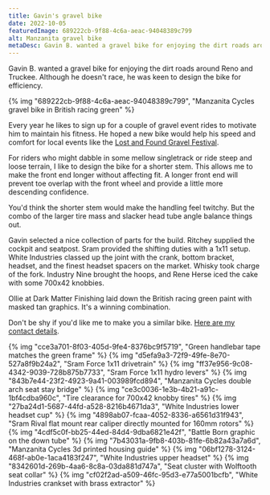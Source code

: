 ```yaml
---
title: Gavin's gravel bike
date: 2022-10-05
featuredImage: 689222cb-9f88-4c6a-aeac-94048389c799
alt: Manzanita gravel bike
metaDesc: Gavin B. wanted a gravel bike for enjoying the dirt roads around Reno and Truckee. Although he doesn't race, he was keen to design the bike for efficiency.
---
```


Gavin B. wanted a gravel bike for enjoying the dirt roads around Reno and Truckee. Although he doesn't race, he was keen to design the bike for efficiency. 

{% img "689222cb-9f88-4c6a-aeac-94048389c799", "Manzanita Cycles gravel bike in British racing green" %}

Every year he likes to sign up for a couple of gravel event rides to motivate him to maintain his fitness. He hoped a new bike would help his speed and comfort for local events like the [Lost and Found Gravel Festival](https://lostandfoundbikeride.com/lost-and-found/event.php).

For riders who might dabble in some mellow singletrack or ride steep and loose terrain, I like to design the bike for a shorter stem. This allows me to make the front end longer without affecting fit. A longer front end will prevent toe overlap with the front wheel and provide a little more descending confidence.

You'd think the shorter stem would make the handling feel twitchy. But the combo of the larger tire mass and slacker head tube angle balance things out.

Gavin selected a nice collection of parts for the build. Ritchey supplied the cockpit and seatpost. Sram provided the shifting duties with a 1x11 setup. White Industries classed up the joint with the crank, bottom bracket, headset, and the finest headset spacers on the market. Whisky took charge of the fork. Industry Nine brought the hoops, and Rene Herse iced the cake with some 700x42 knobbies.

Ollie at Dark Matter Finishing laid down the British racing green paint with masked tan graphics. It's a winning combination.

Don't be shy if you'd like me to make you a similar bike. [Here are my contact details](https://manzanitacycles.com/contact).

{% img "cce3a701-8f03-405d-9fe4-8376bc9f5719", "Green handlebar tape matches the green frame" %}
{% img "d5efa9a3-72f9-49fe-8e70-527a8f9b24a2", "Sram Force 1x11 drivetrain" %}
{% img "ff37e956-9c08-4342-9039-728b875b7733", "Sram Force 1x11 hydro levers" %}
{% img "843b7e44-23f2-4923-9a41-003989fcd894", "Manzanita Cycles double arch seat stay bridge" %}
{% img "ce3c0036-1e3b-4b21-a91c-1bf4cdba960c", "Tire clearance for 700x42 knobby tires" %}
{% img "27ba24d1-5687-44fd-a528-8216b4671da3", "White Industries lower headset cup" %}
{% img "4898ab07-fcaa-4052-8336-a6561d31f943", "Sram Rival flat mount rear caliper directly mounted for 160mm rotors" %}
{% img "4cdf5c0f-bb25-44ed-84d4-9dba6821e42f", "Battle Born graphic on the down tube" %}
{% img "7b43031a-9fb8-403b-81fe-6b82a43a7a6d", "Manzanita Cycles 3d printed housing guide" %}
{% img "06bf1278-3124-468f-ab0e-1aca4183f247", "White Industries upper headset" %}
{% img "8342601d-269b-4aa6-8c8a-03da881d747a", "Seat cluster with Wolftooth seat collar" %}
{% img "cf02f2ad-a509-46fc-95d3-e77a5001bcfb", "White Industries crankset with brass extractor" %}